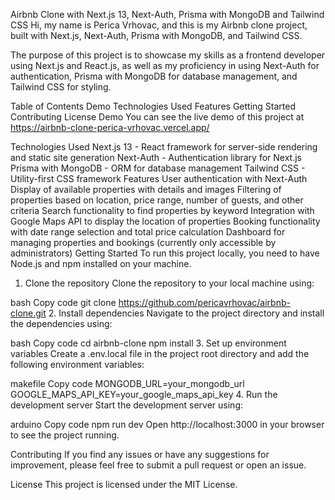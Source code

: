 Airbnb Clone with Next.js 13, Next-Auth, Prisma with MongoDB and Tailwind CSS
Hi, my name is Perica Vrhovac, and this is my Airbnb clone project, built with Next.js, Next-Auth, Prisma with MongoDB, and Tailwind CSS.

The purpose of this project is to showcase my skills as a frontend developer using Next.js and React.js, as well as my proficiency in using Next-Auth for authentication, Prisma with MongoDB for database management, and Tailwind CSS for styling.

Table of Contents
Demo
Technologies Used
Features
Getting Started
Contributing
License
Demo
You can see the live demo of this project at https://airbnb-clone-perica-vrhovac.vercel.app/

Technologies Used
Next.js 13 - React framework for server-side rendering and static site generation
Next-Auth - Authentication library for Next.js
Prisma with MongoDB - ORM for database management
Tailwind CSS - Utility-first CSS framework
Features
User authentication with Next-Auth
Display of available properties with details and images
Filtering of properties based on location, price range, number of guests, and other criteria
Search functionality to find properties by keyword
Integration with Google Maps API to display the location of properties
Booking functionality with date range selection and total price calculation
Dashboard for managing properties and bookings (currently only accessible by administrators)
Getting Started
To run this project locally, you need to have Node.js and npm installed on your machine.

1. Clone the repository
Clone the repository to your local machine using:

bash
Copy code
git clone https://github.com/pericavrhovac/airbnb-clone.git
2. Install dependencies
Navigate to the project directory and install the dependencies using:

bash
Copy code
cd airbnb-clone
npm install
3. Set up environment variables
Create a .env.local file in the project root directory and add the following environment variables:

makefile
Copy code
MONGODB_URL=your_mongodb_url
GOOGLE_MAPS_API_KEY=your_google_maps_api_key
4. Run the development server
Start the development server using:

arduino
Copy code
npm run dev
Open http://localhost:3000 in your browser to see the project running.

Contributing
If you find any issues or have any suggestions for improvement, please feel free to submit a pull request or open an issue.

License
This project is licensed under the MIT License.

